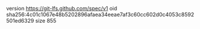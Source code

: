 version https://git-lfs.github.com/spec/v1
oid sha256:4c01c1067e48b5202896afaea34eeae7af3c60cc602d0c4053c8592501ed6329
size 855

